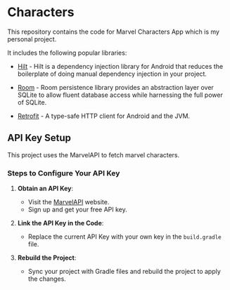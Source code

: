 # Characters
This repository contains the code for Marvel Characters App which is my personal project.

It includes the following popular libraries:

- [Hilt](https://dagger.dev/hilt) - Hilt is a dependency injection library for Android that reduces the boilerplate of doing manual dependency injection in your project.

- [Room](https://developer.android.com/training/data-storage/room) - Room persistence library provides an abstraction layer over SQLite to allow fluent database access while harnessing the full power of SQLite.

- [Retrofit](https://github.com/square/retrofit) - A type-safe HTTP client for Android and the JVM.

## API Key Setup

This project uses the MarvelAPI to fetch marvel characters. 

### Steps to Configure Your API Key

1. **Obtain an API Key**:
    - Visit the [MarvelAPI](https://developer.marvel.com/account) website.
    - Sign up and get your free API key.

2. **Link the API Key in the Code**:
    - Replace the current API Key with your own key in the `build.gradle` file.

3. **Rebuild the Project**:
    - Sync your project with Gradle files and rebuild the project to apply the changes.
